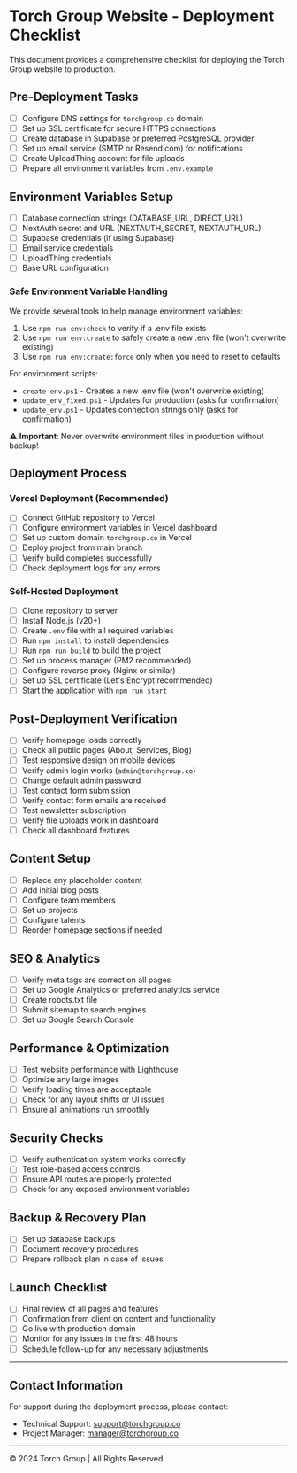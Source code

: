 # Torch Group Website - Deployment Checklist

This document provides a comprehensive checklist for deploying the Torch Group website to production.

## Pre-Deployment Tasks

- [ ] Configure DNS settings for `torchgroup.co` domain
- [ ] Set up SSL certificate for secure HTTPS connections
- [ ] Create database in Supabase or preferred PostgreSQL provider
- [ ] Set up email service (SMTP or Resend.com) for notifications
- [ ] Create UploadThing account for file uploads
- [ ] Prepare all environment variables from `.env.example`

## Environment Variables Setup

- [ ] Database connection strings (DATABASE_URL, DIRECT_URL)
- [ ] NextAuth secret and URL (NEXTAUTH_SECRET, NEXTAUTH_URL)
- [ ] Supabase credentials (if using Supabase)
- [ ] Email service credentials
- [ ] UploadThing credentials
- [ ] Base URL configuration

### Safe Environment Variable Handling

We provide several tools to help manage environment variables:

1. Use `npm run env:check` to verify if a .env file exists
2. Use `npm run env:create` to safely create a new .env file (won't overwrite existing)
3. Use `npm run env:create:force` only when you need to reset to defaults

For environment scripts:
- `create-env.ps1` - Creates a new .env file (won't overwrite existing)
- `update_env_fixed.ps1` - Updates for production (asks for confirmation)
- `update_env.ps1` - Updates connection strings only (asks for confirmation)

⚠️ **Important**: Never overwrite environment files in production without backup!

## Deployment Process

### Vercel Deployment (Recommended)

- [ ] Connect GitHub repository to Vercel
- [ ] Configure environment variables in Vercel dashboard
- [ ] Set up custom domain `torchgroup.co` in Vercel
- [ ] Deploy project from main branch
- [ ] Verify build completes successfully
- [ ] Check deployment logs for any errors

### Self-Hosted Deployment

- [ ] Clone repository to server
- [ ] Install Node.js (v20+)
- [ ] Create `.env` file with all required variables
- [ ] Run `npm install` to install dependencies
- [ ] Run `npm run build` to build the project
- [ ] Set up process manager (PM2 recommended)
- [ ] Configure reverse proxy (Nginx or similar)
- [ ] Set up SSL certificate (Let's Encrypt recommended)
- [ ] Start the application with `npm run start`

## Post-Deployment Verification

- [ ] Verify homepage loads correctly
- [ ] Check all public pages (About, Services, Blog)
- [ ] Test responsive design on mobile devices
- [ ] Verify admin login works (`admin@torchgroup.co`)
- [ ] Change default admin password
- [ ] Test contact form submission
- [ ] Verify contact form emails are received
- [ ] Test newsletter subscription
- [ ] Verify file uploads work in dashboard
- [ ] Check all dashboard features

## Content Setup

- [ ] Replace any placeholder content
- [ ] Add initial blog posts
- [ ] Configure team members
- [ ] Set up projects
- [ ] Configure talents
- [ ] Reorder homepage sections if needed

## SEO & Analytics

- [ ] Verify meta tags are correct on all pages
- [ ] Set up Google Analytics or preferred analytics service
- [ ] Create robots.txt file
- [ ] Submit sitemap to search engines
- [ ] Set up Google Search Console

## Performance & Optimization

- [ ] Test website performance with Lighthouse
- [ ] Optimize any large images
- [ ] Verify loading times are acceptable
- [ ] Check for any layout shifts or UI issues
- [ ] Ensure all animations run smoothly

## Security Checks

- [ ] Verify authentication system works correctly
- [ ] Test role-based access controls
- [ ] Ensure API routes are properly protected
- [ ] Check for any exposed environment variables

## Backup & Recovery Plan

- [ ] Set up database backups
- [ ] Document recovery procedures
- [ ] Prepare rollback plan in case of issues

## Launch Checklist

- [ ] Final review of all pages and features
- [ ] Confirmation from client on content and functionality
- [ ] Go live with production domain
- [ ] Monitor for any issues in the first 48 hours
- [ ] Schedule follow-up for any necessary adjustments

---

## Contact Information

For support during the deployment process, please contact:

- Technical Support: support@torchgroup.co
- Project Manager: manager@torchgroup.co

---

© 2024 Torch Group | All Rights Reserved 